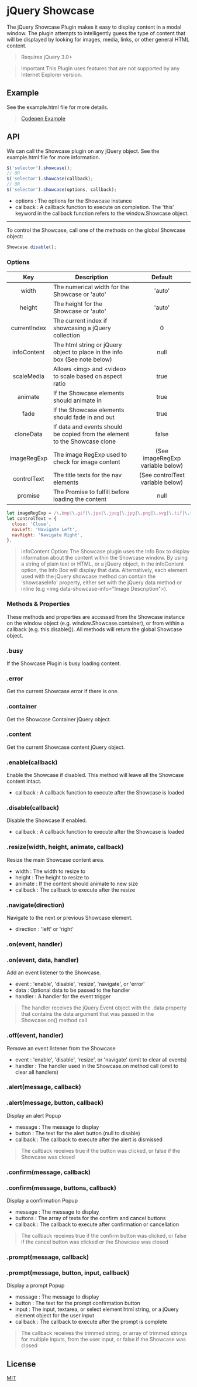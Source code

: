 # jQuery Showcase

The jQuery Showcase Plugin makes it easy to display content in a modal window. The plugin attempts to intelligently guess the type of content that will be displayed by looking for images, media, links, or other general HTML content.
>Requires jQuery 3.0+

>Important This Plugin uses features that are not supported by any Internet Explorer version.

## Example

See the example.html file for more details.
>[Codepen Example](https://codepen.io/adventcoding/full/OZZQMq/)

## API

We can call the Showcase plugin on any jQuery object. See the example.html file for more information.

```js
$('selector').showcase();
// OR
$('selector').showcase(callback);
// OR
$('selector').showcase(options, callback);
```
 - options : The options for the Showcase instance
 - callback : A callback function to execute on completion. The 'this' keyword in the callback function refers to the window.Showcase object.
----------
To control the Showcase, call one of the methods on the global Showcase object:

```js
Showcase.disable();
```

### Options

| Key | Description | Default |
| :---: | --- | :---: |
| width | The numerical width for the Showcase or 'auto' | 'auto' |
| height | The height for the Showcase or 'auto' | 'auto' |
| currentIndex | The current index if showcasing a jQuery collection | 0 |
| infoContent | The html string or jQuery object to place in the info box (See note below) | null |
| scaleMedia | Allows &lt;img&gt; and &lt;video&gt; to scale based on aspect ratio | true |
| animate | If the Showcase elements should animate in | true |
| fade | If the Showcase elements should fade in and out | true |
| cloneData | If data and events should be copied from the element to the Showcase clone | false |
| imageRegExp | The image RegExp used to check for image content | (See imageRegExp variable below) |
| controlText | The title texts for the nav elements | (See controlText variable below) |
| promise | The Promise to fulfill before loading the content | null |

```js
let imageRegExp = /\.bmp|\.gif|\.jpe|\.jpeg|\.jpg|\.png|\.svg|\.tif|\.tiff|\.wbmp$/;
let controlText = {
  close: 'Close',
  navLeft: 'Navigate Left',
  navRight: 'Navigate Right',
},
```
>infoContent Option: The Showcase plugin uses the Info Box to display information about the content within the Showcase window. By using a string of plain text or HTML, or a jQuery object, in the infoContent option, the Info Box will display that data. Alternatively, each element used with the jQuery showcase method can contain the 'showcaseInfo' property, either set with the jQuery data method or inline (e.g &lt;img data-showcase-info="Image Description"&gt;).

### Methods & Properties

These methods and properties are accessed from the Showcase instance on the window object (e.g. window.Showcase.container), or from within a callback (e.g. this.disable()). All methods will return the global Showcase object.

### .busy

If the Showcase Plugin is busy loading content.

### .error

Get the current Showcase error if there is one.

### .container

Get the Showcase Container jQuery object.

### .content

Get the current Showcase content jQuery object.

### .enable(callback)

Enable the Showcase if disabled. This method will leave all the Showcase content intact.
 - callback : A callback function to execute after the Showcase is loaded

### .disable(callback)

Disable the Showcase if enabled.
 - callback : A callback function to execute after the Showcase is loaded

### .resize(width, height, animate, callback)

Resize the main Showcase content area.
 - width : The width to resize to
 - height : The height to resize to
 - animate : If the content should animate to new size
 - callback : The callback to execute after the resize

### .navigate(direction)

Navigate to the next or previous Showcase element.
 - direction : 'left' or 'right'

### .on(event, handler)
### .on(event, data, handler)

Add an event listener to the Showcase.
 - event : 'enable', 'disable', 'resize', 'navigate', or 'error'
 - data : Optional data to be passed to the handler
 - handler : A handler for the event trigger
>The handler receives the jQuery.Event object with the .data property that contains the data argument that was passed in the Showcase.on() method call

### .off(event, handler)

Remove an event listener from the Showcase
 - event : 'enable', 'disable', 'resize', or 'navigate' (omit to clear all events)
 - handler : The handler used in the Showcase.on method call (omit to clear all handlers)

### .alert(message, callback)
### .alert(message, button, callback)

Display an alert Popup
 - message : The message to display
 - button : The text for the alert button (null to disable)
 - callback : The callback to execute after the alert is dismissed
 >The callback receives true if the button was clicked, or false if the Showcase was closed

### .confirm(message, callback)
### .confirm(message, buttons, callback)

Display a confirmation Popup
 - message : The message to display
 - buttons : The array of texts for the confirm and cancel buttons
 - callback : The callback to execute after confirmation or cancellation
 >The callback receives true if the confirm button was clicked, or false if the cancel button was clicked or the Showcase was closed

### .prompt(message, callback)
### .prompt(message, button, input, callback)

Display a prompt Popup
 - message : The message to display
 - button : The text for the prompt confirmation button
 - input : The input, textarea, or select element html string, or a jQuery element object for the user input
 - callback : The callback to execute after the prompt is complete
 >The callback receives the trimmed string, or array of trimmed strings for multiple inputs, from the user input, or false if the Showcase was closed

## License

[MIT](https://github.com/AdventCoding/Showcase/blob/master/LICENSE)
